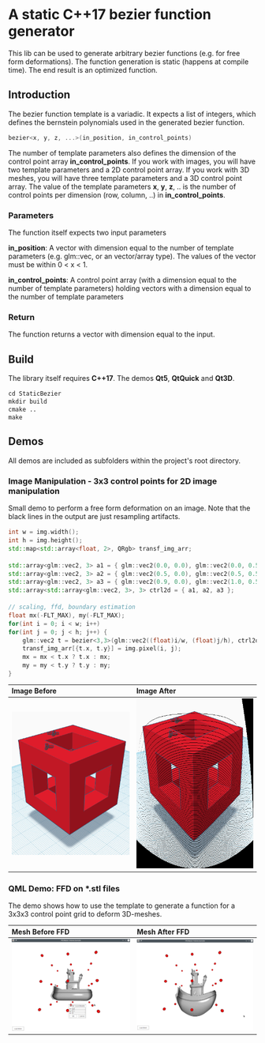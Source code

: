 # A static C++17 bezier function generator

This lib can be used to generate arbitrary bezier functions (e.g. for free form deformations).
The function generation is static (happens at compile time). The end result is an optimized function. 

## Introduction

The bezier function template is a variadic. It expects a list of integers, 
which defines the bernstein polynomials used in the generated bezier function.

```cpp
bezier<x, y, z, ...>(in_position, in_control_points)
```

The number of template parameters also defines the dimension of the control point array **in_control_points**. 
If you work with images, you will have two template parameters and a 2D control point array.
If you work with 3D meshes, you will have three template parameters and a 3D control point array.
The value of the template parameters **x**, **y**, **z**, .. is the number of control points per dimension (row, column, ..) in **in_control_points**.

### Parameters
The function itself expects two input parameters

**in_position**: A vector with dimension equal to the number of template parameters (e.g. glm::vec, or an vector/array type). The values of the vector must be within 0 < x < 1. 

**in_control_points**: A control point array (with a dimension equal to the number of template parameters) holding vectors with a dimension equal to the number of template parameters

    
### Return
The function returns a vector with dimension equal to the input. 

## Build

The library itself requires **C++17**. The demos **Qt5**, **QtQuick** and **Qt3D**.

```
cd StaticBezier
mkdir build
cmake ..
make
```

## Demos

All demos are included as subfolders within the project's root directory.

### Image Manipulation - 3x3 control points for 2D image manipulation

Small demo to perform a free form deformation on an image.
Note that the black lines in the output are just resampling artifacts.

```cpp
int w = img.width();
int h = img.height();
std::map<std::array<float, 2>, QRgb> transf_img_arr;

std::array<glm::vec2, 3> a1 = { glm::vec2(0.0, 0.0), glm::vec2(0.0, 0.5), glm::vec2(0.0, 1.0) };
std::array<glm::vec2, 3> a2 = { glm::vec2(0.5, 0.0), glm::vec2(0.5, 0.5), glm::vec2(0.5, 1.4) };
std::array<glm::vec2, 3> a3 = { glm::vec2(0.9, 0.0), glm::vec2(1.0, 0.5), glm::vec2(1.0, 1.0) };
std::array<std::array<glm::vec2, 3>, 3> ctrl2d = { a1, a2, a3 };

// scaling, ffd, boundary estimation
float mx(-FLT_MAX), my(-FLT_MAX);
for(int i = 0; i < w; i++)
for(int j = 0; j < h; j++) {
    glm::vec2 t = bezier<3,3>(glm::vec2((float)i/w, (float)j/h), ctrl2d) * glm::vec2(w, h);
    transf_img_arr[{t.x, t.y}] = img.pixel(i, j);
    mx = mx < t.x ? t.x : mx;
    my = my < t.y ? t.y : my;
}
```

|Image Before        |Image After           | 
|:-------------------|:---------------------|
| ![](ffd_input.png) | ![](ffd_result.png)  |


### QML Demo: FFD on *.stl files

The demo shows how to use the template to generate a function for a 3x3x3 control point grid to deform 3D-meshes.

|Mesh Before FFD     |Mesh After FFD        | 
|:-------------------|:---------------------|
| ![](screeny_i.png) | ![](screeny_ii.png)  |


